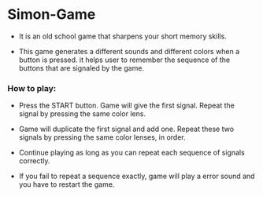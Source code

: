 # Simon-Game
  - It is an old school game that sharpens your short memory skills.

  - This game generates a different sounds and different colors when a button is pressed. it helps user to remember the sequence of the buttons that are signaled by the game.

### How to play:

  - Press the START button. Game will give the first signal. Repeat the signal by pressing the same color lens.

  - Game will duplicate the first signal and add one. Repeat these two signals by pressing the same color lenses, in order.

  - Continue playing as long as you can repeat each sequence of signals correctly.

  - If you fail to repeat a sequence exactly, game will play a error sound and you have to restart the game.
  
  
